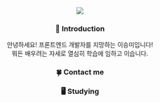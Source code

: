 <div align=center>
<img src="https://capsule-render.vercel.app/api?type=waving&color=timeGradient&text=Welcome%20to%20seungmileee's%20Github&animation=twinkling&fontSize=35&fontAlignY=40&fontAlign=65&height=275" />
  
 <h3>🙌 Introduction </h3>
 안녕하세요! 프론트엔드 개발자를 지망하는 이승미입니다! </br>
 뭐든 배우려는 자세로 열심히 학습에 임하고 이습니다.
  
  <h3>🍀 Contact me</h3>
  
  <h3>🖥️ Studying</h3>
</div>
